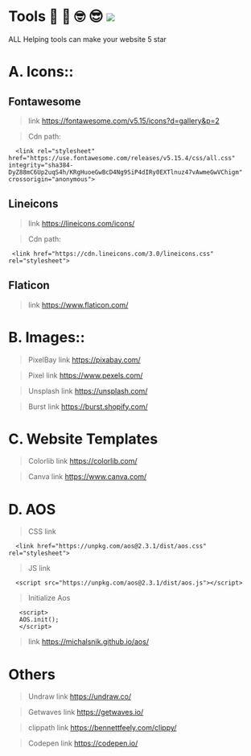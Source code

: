 # Tools 💼 🧐 🤓 😎 <img src="https://cdn-icons.flaticon.com/png/128/3067/premium/3067513.png?token=exp=1641658565~hmac=83d82401c457409faaf721f085527b05">
ALL Helping tools can make your website 5 star 



# A. Icons::

## Fontawesome 
>link https://fontawesome.com/v5.15/icons?d=gallery&p=2

>Cdn path:   

      <link rel="stylesheet" href="https://use.fontawesome.com/releases/v5.15.4/css/all.css" integrity="sha384-DyZ88mC6Up2uqS4h/KRgHuoeGwBcD4Ng9SiP4dIRy0EXTlnuz47vAwmeGwVChigm" crossorigin="anonymous">
      
      
## Lineicons
>link https://lineicons.com/icons/

>Cdn path:
                                
     <link href="https://cdn.lineicons.com/3.0/lineicons.css" rel="stylesheet">
  
  
  
## Flaticon

>link https://www.flaticon.com/





# B. Images::

>PixelBay link https://pixabay.com/

>Pixel  link https://www.pexels.com/

>Unsplash link https://unsplash.com/

>Burst link https://burst.shopify.com/


# C. Website Templates

>Colorlib link https://colorlib.com/

>Canva  link https://www.canva.com/


# D. AOS
>CSS link
      
      <link href="https://unpkg.com/aos@2.3.1/dist/aos.css" rel="stylesheet">

>JS link

      <script src="https://unpkg.com/aos@2.3.1/dist/aos.js"></script>


>Initialize Aos

       <script>
       AOS.init();
       </script>
       
>link https://michalsnik.github.io/aos/


# Others

>Undraw link https://undraw.co/

>Getwaves link https://getwaves.io/

>clippath link https://bennettfeely.com/clippy/

>Codepen link https://codepen.io/

